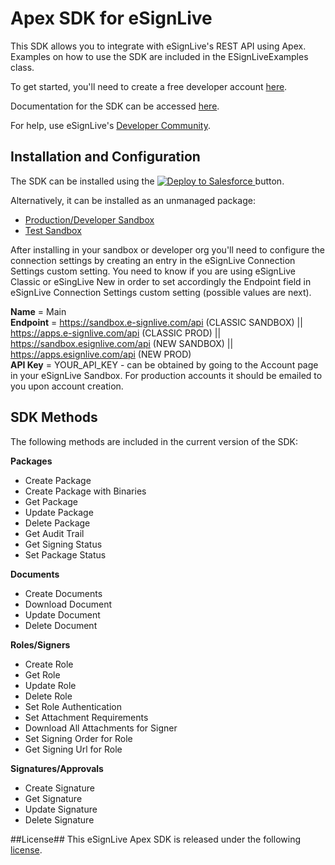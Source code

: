 # Apex SDK for eSignLive
This SDK allows you to integrate with eSignLive's REST API using Apex.  Examples on how to use the SDK are included in the ESignLiveExamples class.

To get started, you'll need to create a free developer account [here](http://bit.ly/1NWBoEo).

Documentation for the SDK can be accessed [here](http://bit.ly/1TtTXwb).

For help, use eSignLive's [Developer Community](http://bit.ly/1TtTZEf).

## Installation and Configuration
The SDK can be installed using the <a href="https://githubsfdeploy.herokuapp.com?owner=KadenceCollective&repo=esignlive-apex-sdk">
  <img alt="Deploy to Salesforce"
       src="https://raw.githubusercontent.com/afawcett/githubsfdeploy/master/src/main/webapp/resources/img/deploy.png">
</a> button.

Alternatively, it can be installed as an unmanaged package:
* [Production/Developer Sandbox](http://bit.ly/1Nk4s91)
* [Test Sandbox](http://bit.ly/1NWRWfm)

After installing in your sandbox or developer org you'll need to configure the connection settings by creating an entry in the eSignLive Connection Settings custom setting. You need to know if you are using eSignLive Classic or eSingLive New in order to set accordingly the Endpoint field in eSignLive Connection Settings custom setting (possible values are next).

**Name** = Main  
**Endpoint** = https://sandbox.e-signlive.com/api (CLASSIC SANDBOX) || https://apps.e-signlive.com/api (CLASSIC PROD) ||  https://sandbox.esignlive.com/api (NEW SANDBOX) || https://apps.esignlive.com/api (NEW PROD)  
**API Key** = YOUR_API_KEY - can be obtained by going to the Account page in your eSignLive Sandbox.  For production accounts it should be emailed to you upon account creation.

## SDK Methods
The following methods are included in the current version of the SDK:

**Packages**
* Create Package
* Create Package with Binaries
* Get Package
* Update Package
* Delete Package
* Get Audit Trail
* Get Signing Status
* Set Package Status

**Documents**
* Create Documents
* Download Document
* Update Document
* Delete Document

**Roles/Signers**
* Create Role
* Get Role
* Update Role
* Delete Role
* Set Role Authentication
* Set Attachment Requirements
* Download All Attachments for Signer
* Set Signing Order for Role
* Get Signing Url for Role

**Signatures/Approvals**
* Create Signature
* Get Signature
* Update Signature
* Delete Signature

##License##
This eSignLive Apex SDK is released under the following [license](/LICENSE).
